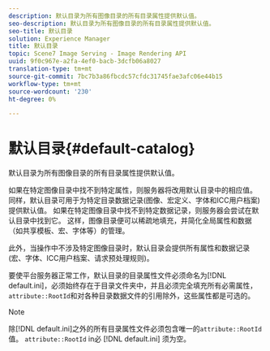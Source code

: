 ```yaml
---
description: 默认目录为所有图像目录的所有目录属性提供默认值。
seo-description: 默认目录为所有图像目录的所有目录属性提供默认值。
seo-title: 默认目录
solution: Experience Manager
title: 默认目录
topic: Scene7 Image Serving - Image Rendering API
uuid: 9f0c967e-a2fa-4ef0-bacb-3dcfb06a8027
translation-type: tm+mt
source-git-commit: 7bc7b3a86fbcdc57cfdc31745fae3afc06e44b15
workflow-type: tm+mt
source-wordcount: '230'
ht-degree: 0%

---
```



# 默认目录{#default-catalog}

默认目录为所有图像目录的所有目录属性提供默认值。

如果在特定图像目录中找不到特定属性，则服务器将改用默认目录中的相应值。 同样，默认目录可用于为特定目录数据记录(图像、宏定义、字体和ICC用户档案)提供默认值。 如果在特定图像目录中找不到特定数据记录，则服务器会尝试在默认目录中找到它。 这样，图像目录便可以稀疏地填充，并简化全局属性和数据（如共享模板、宏、字体等）的管理。

此外，当操作中不涉及特定图像目录时，默认目录会提供所有属性和数据记录(宏、字体、ICC用户档案、请求预处理规则)。

要使平台服务器正常工作，默认目录的目录属性文件必须命名为[!DNL default.ini]，必须始终存在于目录文件夹中，并且必须完全填充所有必需属性，`attribute::RootId`和对各种目录数据文件的引用除外，这些属性都是可选的。

>[!NOTE]
>
>除[!DNL default.ini]之外的所有目录属性文件必须包含唯一的`attribute::RootId`值。 `attribute::RootId` in必 [!DNL default.ini] 须为空。

